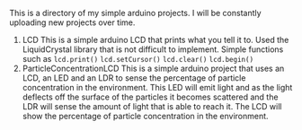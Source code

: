 This is a directory of my simple arduino projects. I will be constantly uploading new projects over time.
1. LCD
This is a simple arduino LCD that prints what you tell it to. Used the LiquidCrystal library that is not difficult to implement. Simple functions such as
```lcd.print()```
```lcd.setCursor()```
```lcd.clear()```
```lcd.begin()```
2. ParticleConcentrationLCD
This is a simple arduino project that uses an LCD, an LED and an LDR to sense the percentage of particle concentration in the environment. This LED will emit light and as the light deflects off the surface of the particles it becomes scattered and the LDR will sense the amount of light that is able to reach it. The LCD will show the percentage of particle concentration in the environment. 
